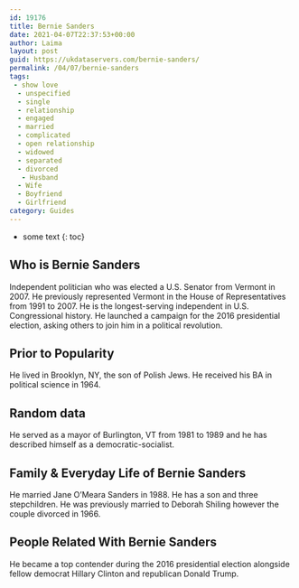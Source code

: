 ```yaml
---
id: 19176
title: Bernie Sanders
date: 2021-04-07T22:37:53+00:00
author: Laima
layout: post
guid: https://ukdataservers.com/bernie-sanders/
permalink: /04/07/bernie-sanders
tags:
 - show love
  - unspecified
  - single
  - relationship
  - engaged
  - married
  - complicated
  - open relationship
  - widowed
  - separated
  - divorced
   - Husband
  - Wife
  - Boyfriend
  - Girlfriend
category: Guides
---
```


* some text
{: toc}


## Who is Bernie Sanders
                  
                  
                  
Independent politician who was elected a U.S. Senator from Vermont in 2007. He previously represented Vermont in the House of Representatives from 1991 to 2007. He is the longest-serving independent in U.S. Congressional history. He launched a campaign for the 2016 presidential election, asking others to join him in a political revolution.
                  
              
            
              
            
                
                
                
## Prior to Popularity
                  
                  
                  
He lived in Brooklyn, NY, the son of Polish Jews. He received his BA in political science in 1964.
                  
              
            
              
            
                
                
                
## Random data
                  
                  
                  
He served as a mayor of Burlington, VT from 1981 to 1989 and he has described himself as a democratic-socialist.
                  
              
            
              
            
                
                
                
## Family & Everyday Life of Bernie Sanders
                  
                  
                  
He married Jane O&#8217;Meara Sanders in 1988. He has a son and three stepchildren. He was previously married to Deborah Shiling however the couple divorced in 1966.
                  
              
            
              
            
                
                
                
## People Related With Bernie Sanders
                  
                  
                  
He became a top contender during the 2016 presidential election alongside fellow democrat Hillary Clinton and republican Donald Trump.
                  
              
            
              
            
                
              
            
              
              
            
            
              
            
          
          
          
